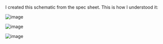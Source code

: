 I created this schematic from the spec sheet. This is how I understood it:

![image](https://github.com/user-attachments/assets/c699d1f8-70a4-43f8-b7a7-0a85873f629f)

![image](https://github.com/user-attachments/assets/a6098846-c963-44dd-aca2-a14c8fe1cc55)

![image](https://github.com/user-attachments/assets/a32fff61-fe54-40fb-8a9f-5e5e00979403)
